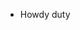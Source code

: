 - Howdy duty

<!---
CAPATINLEAN69/CAPATINLEAN69 is a ✨ special ✨ repository because its `README.md` (this file) appears on your GitHub profile.
You can click the Preview link to take a look at your changes.
--->
